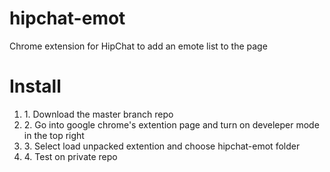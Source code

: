 hipchat-emot
============

Chrome extension for HipChat to add an emote list to the page 

Install
=======
<ol>
  <li>1. Download the master branch repo</li>
  <li>2. Go into google chrome's extention page and turn on develeper mode in the top right</li>
  <li>3. Select load unpacked extention and choose hipchat-emot folder</li>
  <li>4. Test on private repo</li>
</ol>
